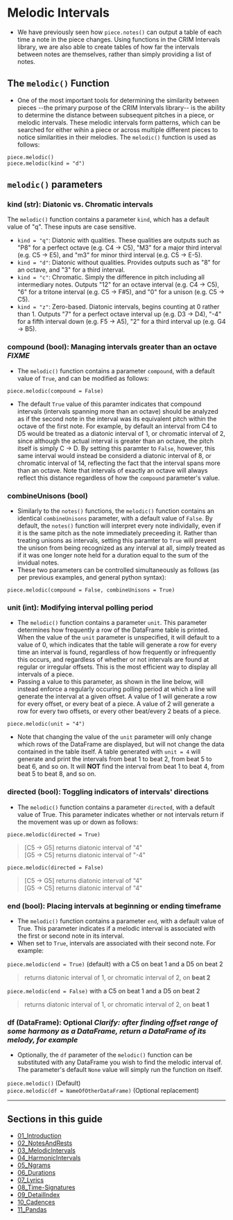 # Melodic Intervals

  * We have previously seen how `piece.notes()` can output a table of each time a note in the piece changes. Using functions in the CRIM Intervals library, we are also able to create tables of how far the intervals between notes are themselves, rather than simply providing a list of notes.  

## The `melodic()` Function  

  * One of the most important tools for determining the similarity between pieces --the primary purpose of the CRIM Intervals library-- is the ability to determine the distance between subsequent pitches in a piece, or melodic intervals. These melodic intervals form patterns, which can be searched for either wihin a piece or across multiple different pieces to notice similarities in their melodies. The `melodic()` function is used as follows:  

`piece.melodic()`  
`piece.melodic(kind = "d")`  

## `melodic()` parameters  

### kind (str): Diatonic vs. Chromatic intervals

The `melodic()` function contains a parameter `kind`, which has a default value of "q". These inputs are case sensitive.  
  * `kind = "q"`: Diatonic with qualities. These qualities are outputs such as "P8" for a perfect octave (e.g. C4 -> C5), "M3" for a major third interval (e.g. C5 -> E5), and "m3" for minor third interval (e.g. C5 -> E-5).
  * `kind = "d"`: Diatonic without qualities. Provides outputs such as "8" for an octave, and "3" for a third interval.  
  * `kind = "c"`: Chromatic. Simply the difference in pitch including all intermediary notes. Outputs "12" for an octave interval (e.g. C4 -> C5), "6" for a tritone interval (e.g. C5 -> F#5), and "0" for a unison (e.g. C5 -> C5).
  * `kind = "z"`: Zero-based. Diatonic intervals, begins counting at 0 rather than 1. Outputs "7" for a perfect octave interval up (e.g. D3 -> D4), "-4" for a fifth interval down (e.g. F5 -> A5), "2" for a third interval up (e.g. G4 -> B5).  

### compound (bool): Managing intervals greater than an octave ***FIXME***  

  * The `melodic()` function contains a parameter `compound`, with a default value of `True`, and can be modified as follows:  

`piece.melodic(compound = False)`

  * The default `True` value of this paramter indicates that compound intervals (intervals spanning more than an octave) should be analyzed as if the second note in the interval was its equivalent pitch within the octave of the first note. For example, by default an interval from C4 to D5 would be treated as a diatonic interval of 1, or chromatic interval of 2, since although the actual interval is greater than an octave, the pitch itself is simply C -> D. By setting this paramter to `False`, however, this same interval would instead be considerd a diatonic interval of 8, or chromatic interval of 14, reflecting the fact that the interval spans more than an octave. Note that intervals of exactly an octave will always reflect this distance regardless of how the `compound` parameter's value.

### combineUnisons (bool)  

  * Similarly to the `notes()` functions, the `melodic()` function contains an identical `combineUnisons` parameter, with a default value of `False`. By default, the `notes()` function will interpret every note individally, even if it is the same pitch as the note immediately preceeding it. Rather than treating unisons as intervals, setting this paramter to `True` will prevent the unison from being recognized as any interval at all, simply treated as if it was one longer note held for a duration equal to the sum of the invidual notes.
  * These two parameters can be controlled simultaneously as follows (as per previous examples, and general python syntax):  

`piece.melodic(compound = False, combineUnisons = True)`  

### unit (int): Modifying interval polling period  

  * The `melodic()` function contains a parameter `unit`. This parameter determines how frequently a row of the DataFrame table is printed. When the value of the `unit` parameter is unspecified, it will default to a value of 0, which indicates that the table will generate a row for every time an interval is found, regardless of how frequently or infrequently this occurs, and regardless of whether or not intervals are found at regular or irregular offsets. This is the most efficient way to display all intervals of a piece.  
  * Passing a value to this parameter, as shown in the line below, will instead enforce a regularly occuring polling period at which a line will generate the interval at a given offset. A value of 1 will generate a row for every offset, or every beat of a piece. A value of 2 will generate a row for every two offsets, or every other beat/every 2 beats of a piece.  

`piece.melodic(unit = "4")`  

  * Note that changing the value of the `unit` parameter will only change which rows of the DataFrame are displayed, but will not change the data contained in the table itself. A table generated with `unit = 4` will generate and print the intervals from beat 1 to beat 2, from beat 5 to beat 6, and so on. It will **NOT** find the interval from beat 1 to beat 4, from beat 5 to beat 8, and so on.  

### directed (bool): Toggling indicators of intervals' directions  

  * The `melodic()` function contains a parameter `directed`, with a default value of True. This parameter indicates whether or not intervals return if the movement was up or down as follows:  

`piece.melodic(directed = True)`  
> [C5 -> G5] returns diatonic interval of "4"  
> [G5 -> C5] returns diatonic interval of "-4"  

`piece.melodic(directed = False)`  
> [C5 -> G5] returns diatonic interval of "4"  
> [G5 -> C5] returns diatonic interval of "4"  

### end (bool): Placing intervals at beginning or ending timeframe  

  * The `melodic()` function contains a parameter `end`, with a default value of True. This parameter indicates if a melodic interval is associated with the first or second note in its interval.  
  * When set to `True`, intervals are associated with their second note. For example:  

`piece.melodic(end = True)` (default) with a C5 on beat 1 and a D5 on beat 2  
> returns diatonic interval of 1, or chromatic interval of 2, on **beat 2**  

`piece.melodic(end = False)` with a C5 on beat 1 and a D5 on beat 2  
> returns diatonic interval of 1, or chromatic interval of 2, on **beat 1**  

### df (DataFrame): Optional ***Clarify: after finding offset range of some harmony as a DataFrame, return a DataFrame of its melody, for example***  

  * Optionally, the `df` parameter of the `melodic()` function can be substituted with any DataFrame you wish to find the melodic interval of. The parameter's default `None` value will simply run the function on itself.  

`piece.melodic()` (Default)  
`piece.melodic(df = NameOfOtherDataFrame)` (Optional replacement)  

-----

## Sections in this guide

  * [01_Introduction](01_Introduction.md)
  * [02_NotesAndRests](02_NotesAndRests.md)
  * [03_MelodicIntervals](03_MelodicIntervals.md)
  * [04_HarmonicIntervals](04_HarmonicIntervals.md)
  * [05_Ngrams](05_Ngrams.md)
  * [06_Durations](06_Durations.md)
  * [07_Lyrics](07_Lyrics.md)
  * [08_Time-Signatures](08_TimeSignatures.md)
  * [09_DetailIndex](09_DetailIndex.md)
  * [10_Cadences](10_Cadences.md)
  * [11_Pandas](11_Pandas.md)